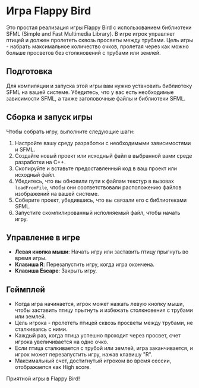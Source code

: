 # Игра Flappy Bird

Это простая реализация игры Flappy Bird с использованием библиотеки SFML (Simple and Fast Multimedia Library). В игре игрок управляет птицей и должен пролететь сквозь просветы между трубами. Цель игры - набрать максимальное количество очков, пролетая через как можно больше просветов без столкновений с трубами или землей.

## Подготовка
Для компиляции и запуска этой игры вам нужно установить библиотеку SFML на вашей системе. Убедитесь, что у вас есть необходимые зависимости SFML, а также заголовочные файлы и библиотеки SFML.

## Сборка и запуск игры
Чтобы собрать игру, выполните следующие шаги:

1. Настройте вашу среду разработки с необходимыми зависимостями и SFML.
2. Создайте новый проект или исходный файл в выбранной вами среде разработки на C++.
3. Скопируйте и вставьте предоставленный код в ваш проект или исходный файл.
4. Убедитесь, что вы обновили пути к файлам текстур в вызовах `loadFromFile`, чтобы они соответствовали расположению файлов изображений на вашей системе.
5. Соберите проект, убедившись, что вы связали его с библиотеками SFML.
6. Запустите скомпилированный исполняемый файл, чтобы начать игру.

## Управление в игре
- **Левая кнопка мыши**: Начать игру или заставить птицу прыгнуть во время игры.
- **Клавиша R**: Перезапустить игру, когда игра окончена.
- **Клавиша Escape**: Закрыть игру.

## Геймплей
- Когда игра начинается, игрок может нажать левую кнопку мыши, чтобы заставить птицу прыгнуть и избежать столкновения с трубами или землей.
- Цель игрока - пролететь птицей сквозь просветы между трубами, не сталкиваясь с ними.
- Каждый раз, когда птица успешно проходит через просвет, счет игрока увеличивается на одно очко.
- Если птица сталкивается с трубой или землей, игра заканчивается, и игрок может перезапустить игру, нажав клавишу "R".
- Максимальный счет, достигнутый игроком во время сессии, отображается как High score.

Приятной игры в Flappy Bird!
